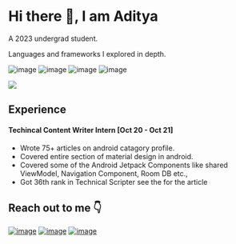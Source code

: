 # Hi there :wave:, I am Aditya

A 2023 undergrad student.

Languages and frameworks I explored in depth.

![image](https://img.shields.io/badge/Kotlin-9851CB?&style=for-the-badge&logo=kotlin&logoColor=white) ![image](https://img.shields.io/badge/Android-4BD37D?style=for-the-badge&logo=android&logoColor=white) ![image](https://img.shields.io/badge/Java-DB6901?style=for-the-badge&logo=java&logoColor=white) ![image](https://img.shields.io/badge/SpringBoot-63B341?style=for-the-badge&logo=SpringBoot&logoColor=white)

<img src ="https://github-readme-stats.vercel.app/api?username=AdityaShidlyali&&show_icons=true&title_color=ffffff&icon_color=4BD37D&text_color=ffffff&bg_color=0D1117">

## Experience
#### Techincal Content Writer Intern [Oct 20 - Oct 21]
* Wrote 75+ articles on android catagory profile.
* Covered entire section of material design in android.
* Covered some of the Android Jetpack Components like shared ViewModel, Navigation Component, Room DB etc.,
* Got 36th rank in Technical Scripter see the  for the article 

## Reach out to me :point_down: 
[![image](https://img.shields.io/badge/Linkedin-blue?style=for-the-badge&logo=linkedin&logoColor=white)](https://www.linkedin.com/in/aditya-shidlyali/) [![image](https://img.shields.io/badge/Gmail-red?style=for-the-badge&logo=gmail&logoColor=white)](mailto:adityamshidlyali.com) [![image](https://img.shields.io/badge/Github-black?style=for-the-badge&logo=github&logoColor=white)](mailto:adityamshidlyali.com)
